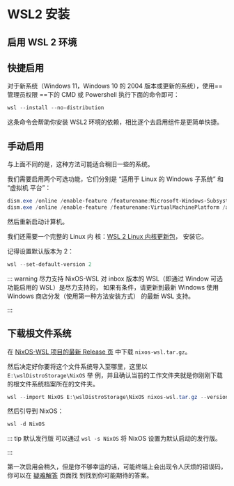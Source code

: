 # WSL2 安装

## 启用 WSL 2 环境

## 快捷启用

对于新系统（Windows 11，Windows 10 的 2004 版本或更新的系统），使用==管理员权限
==下的 CMD 或 Powershell 执行下面的命令即可：

```powershell
wsl --install --no-distribution
```

这条命令会帮助你安装 WSL2 环境的依赖，相比逐个去启用组件是更简单快捷。

## 手动启用

与上面不同的是，这种方法可能适合稍旧一些的系统。

我们需要启用两个可选功能，它们分别是 “适用于 Linux 的 Windows 子系统” 和 “虚拟机
平台”：

```powershell
dism.exe /online /enable-feature /featurename:Microsoft-Windows-Subsystem-Linux /all /norestart
dism.exe /online /enable-feature /featurename:VirtualMachinePlatform /all /norestart
```

然后重新启动计算机。

我们还需要一个完整的 Linux 内
核：[WSL 2 Linux 内核更新包](https://wslstorestorage.blob.core.windows.net/wslblob/wsl_update_x64.msi)，
安装它。

记得设置默认版本为 2：

```powershell
wsl --set-default-version 2
```

<!-- prettier-ignore -->
::: warning 尽力支持
NixOS-WSL 对 inbox 版本的 WSL（即通过 Window 可选功能启用的 WSL）是尽力支持的，
如果有条件，请更新到最新 Windows 使用 Windows 商店分发（使用第一种方法安装方式）
的最新 WSL 支持。

<!-- prettier-ignore -->
:::

## 下载根文件系统

在
[NixOS-WSL 项目的最新 Release 页](https://github.com/nix-community/NixOS-WSL/releases)
中下载 `nixos-wsl.tar.gz`。

然后决定好你要将这个文件系统导入至哪里，这里以 `E:\wslDistroStorage\NixOS` 举
例，并且确认当前的工作文件夹就是你刚刚下载的根文件系统档案所在的文件夹。

```powershell
wsl --import NixOS E:\wslDistroStorage\NixOS nixos-wsl.tar.gz --version 2
```

然后引导到 NixOS：

```powershell
wsl -d NixOS
```

<!-- prettier-ignore -->
::: tip 默认发行版
可以通过 `wsl -s NixOS` 将 NixOS 设置为默认启动的发行版。

<!-- prettier-ignore -->
:::

第一次启用会稍久，但是你不够幸运的话，可能终端上会出现令人厌烦的错误码，你可以在
[疑难解答](https://learn.microsoft.com/zh-cn/windows/wsl/troubleshooting) 页面找
到找到你可能期待的答案。
